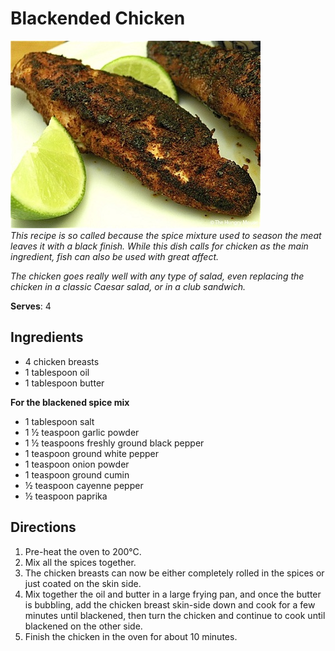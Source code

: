 # Blackended Chicken 

![Blackended Chicken](resources/blackened-chicken.jpg)   
*This recipe is so called because the spice mixture used to season the meat leaves it with a black finish. While this dish calls for chicken as the main ingredient, fish can also be used with great affect.*

*The chicken goes really well with any type of salad, even replacing the chicken in a classic Caesar salad, or in a club sandwich.*

**Serves**: 4    
## Ingredients
- 4 chicken breasts
- 1 tablespoon oil
- 1 tablespoon butter

**For the blackened spice mix**  
- 1 tablespoon salt
- 1 ½ teaspoon garlic powder
- 1 ½ teaspoons freshly ground black pepper
- 1 teaspoon ground white pepper
- 1 teaspoon onion powder
- 1 teaspoon ground cumin
- ½ teaspoon cayenne pepper
- ½ teaspoon paprika

## Directions
1. Pre-heat the oven to 200°C.
2. Mix all the spices together.
3. The chicken breasts can now be either completely rolled in the spices or just coated on the skin side.
4. Mix together the oil and butter in a large frying pan, and once the butter is bubbling, add the chicken breast skin-side down  and cook for a few minutes until blackened, then turn the chicken and continue to cook until blackened on the other side.
5. Finish the chicken in the oven for about 10 minutes.
